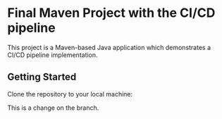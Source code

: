 # Final Maven Project with the CI/CD pipeline

This project is a Maven-based Java application which demonstrates a CI/CD pipeline implementation.

## Getting Started

Clone the repository to your local machine:

This is a change on the branch.
